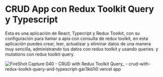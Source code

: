 # CRUD App con Redux Toolkit Query y Typescript 
Esta es una aplicación de React, Typecript y Redux Toolkit, con su configuración para llamar a apis con consulta de redux toolkit, en esta aplicación puedes crear, leer, actualizar y eliminar datos de una manera muy sencilla, administrando tus datos con redux toolkit y usando queries. y mutations con redux toolkit query.

![FireShot Capture 040 - CRUD with Redux Toolkit Query_ - crud-with-redux-toolkit-query-and-typescript-gar3kb1i0 vercel app](https://github.com/adore1968/crud-with-redux-toolkit-query-and-typescript/assets/101434158/bf287f7c-3719-4785-9e6f-539ef4542a70)
